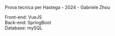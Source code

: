 Prova tecnica per Hastega - 2024 - Gabriele Zhou

Front-end: VueJS  
Back-end: SpringBoot  
Database: mySQL  
